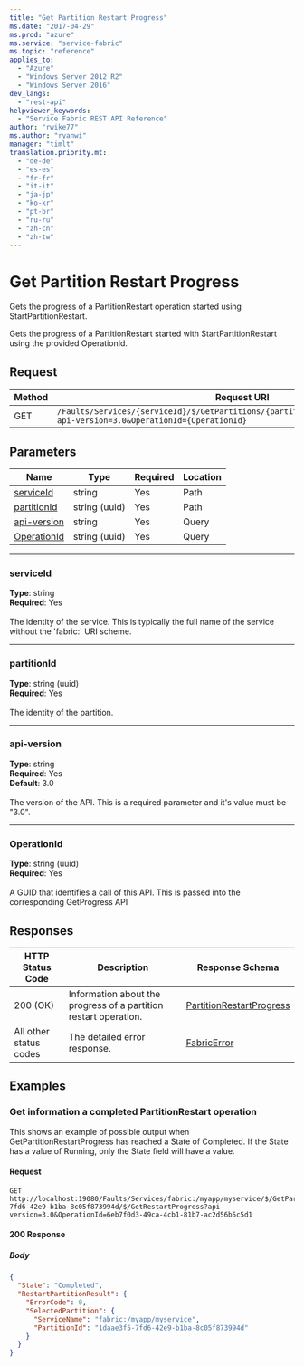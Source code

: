 ```yaml
---
title: "Get Partition Restart Progress"
ms.date: "2017-04-29"
ms.prod: "azure"
ms.service: "service-fabric"
ms.topic: "reference"
applies_to: 
  - "Azure"
  - "Windows Server 2012 R2"
  - "Windows Server 2016"
dev_langs: 
  - "rest-api"
helpviewer_keywords: 
  - "Service Fabric REST API Reference"
author: "rwike77"
ms.author: "ryanwi"
manager: "timlt"
translation.priority.mt: 
  - "de-de"
  - "es-es"
  - "fr-fr"
  - "it-it"
  - "ja-jp"
  - "ko-kr"
  - "pt-br"
  - "ru-ru"
  - "zh-cn"
  - "zh-tw"
---
```

# Get Partition Restart Progress
Gets the progress of a PartitionRestart operation started using StartPartitionRestart.

Gets the progress of a PartitionRestart started with StartPartitionRestart using the provided OperationId.


## Request
| Method | Request URI |
| ------ | ----------- |
| GET | `/Faults/Services/{serviceId}/$/GetPartitions/{partitionId}/$/GetRestartProgress?api-version=3.0&OperationId={OperationId}` |


## Parameters
| Name | Type | Required | Location |
| --- | --- | --- | --- |
| [serviceId](#serviceid) | string | Yes | Path |
| [partitionId](#partitionid) | string (uuid) | Yes | Path |
| [api-version](#api-version) | string | Yes | Query |
| [OperationId](#operationid) | string (uuid) | Yes | Query |

____
### serviceId
__Type__: string <br/>
__Required__: Yes<br/>
<br/>
The identity of the service. This is typically the full name of the service without the 'fabric:' URI scheme.

____
### partitionId
__Type__: string (uuid) <br/>
__Required__: Yes<br/>
<br/>
The identity of the partition.

____
### api-version
__Type__: string <br/>
__Required__: Yes<br/>
__Default__: 3.0 <br/>
<br/>
The version of the API. This is a required parameter and it's value must be "3.0".

____
### OperationId
__Type__: string (uuid) <br/>
__Required__: Yes<br/>
<br/>
A GUID that identifies a call of this API.  This is passed into the corresponding GetProgress API

## Responses

| HTTP Status Code | Description | Response Schema |
| --- | --- | --- |
| 200 (OK) | Information about the progress of a partition restart operation.<br/> | [PartitionRestartProgress](sfclient-model-partitionrestartprogress.md) |
| All other status codes | The detailed error response.<br/> | [FabricError](sfclient-model-fabricerror.md) |

## Examples

### Get information a completed PartitionRestart operation

This shows an example of possible output when GetPartitionRestartProgress has reached a State of Completed.  If the State has a value of Running, only the State field will have a value.

#### Request
```
GET http://localhost:19080/Faults/Services/fabric:/myapp/myservice/$/GetPartitions/1daae3f5-7fd6-42e9-b1ba-8c05f873994d/$/GetRestartProgress?api-version=3.0&OperationId=6eb7f0d3-49ca-4cb1-81b7-ac2d56b5c5d1
```

#### 200 Response
##### Body
```json
{
  "State": "Completed",
  "RestartPartitionResult": {
    "ErrorCode": 0,
    "SelectedPartition": {
      "ServiceName": "fabric:/myapp/myservice",
      "PartitionId": "1daae3f5-7fd6-42e9-b1ba-8c05f873994d"
    }
  }
}
```

